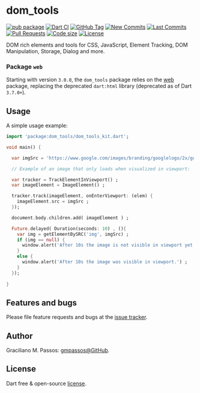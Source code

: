 # dom_tools

[![pub package](https://img.shields.io/pub/v/dom_tools.svg?logo=dart&logoColor=00b9fc)](https://pub.dartlang.org/packages/dom_tools)
[![Dart CI](https://github.com/gmpassos/dom_tools/actions/workflows/dart.yml/badge.svg?branch=master)](https://github.com/gmpassos/dom_tools/actions/workflows/dart.yml)
[![GitHub Tag](https://img.shields.io/github/v/tag/gmpassos/dom_tools?logo=git&logoColor=white)](https://github.com/gmpassos/dom_tools/releases)
[![New Commits](https://img.shields.io/github/commits-since/gmpassos/dom_tools/latest?logo=git&logoColor=white)](https://github.com/gmpassos/dom_tools/network)
[![Last Commits](https://img.shields.io/github/last-commit/gmpassos/dom_tools?logo=git&logoColor=white)](https://github.com/gmpassos/dom_tools/commits/master)
[![Pull Requests](https://img.shields.io/github/issues-pr/gmpassos/dom_tools?logo=github&logoColor=white)](https://github.com/gmpassos/dom_tools/pulls)
[![Code size](https://img.shields.io/github/languages/code-size/gmpassos/dom_tools?logo=github&logoColor=white)](https://github.com/gmpassos/dom_tools)
[![License](https://img.shields.io/github/license/gmpassos/dom_tools?logo=open-source-initiative&logoColor=green)](https://github.com/gmpassos/dom_tools/blob/master/LICENSE)

DOM rich elements and tools for CSS, JavaScript, Element Tracking, DOM Manipulation, Storage, Dialog and more. 

### Package `web`

Starting with version `3.0.0`, the `dom_tools` package relies on the [web](https://pub.dev/packages/web) package,
replacing the deprecated `dart:html` library (deprecated as of Dart `3.7.0+`).

## Usage

A simple usage example:

```dart
import 'package:dom_tools/dom_tools_kit.dart';

void main() {

  var imgSrc = 'https://www.google.com/images/branding/googlelogo/2x/googlelogo_color_92x30dp.png' ;

  // Example of an image that only loads when visualized in viewport:

  var tracker = TrackElementInViewport() ;
  var imageElement = ImageElement() ;

  tracker.track(imageElement, onEnterViewport: (elem) {
    imageElement.src = imgSrc ;
  });

  document.body.children.add( imageElement ) ;

  Future.delayed( Duration(seconds: 10) , (){
    var img = getElementBySRC('img', imgSrc) ;
    if (img == null) {
      window.alert('After 10s the image is not visible in viewport yet') ;
    }
    else {
      window.alert('After 10s the image was visible in viewport.') ;
    }
  });
  
}
```

## Features and bugs

Please file feature requests and bugs at the [issue tracker][tracker].

[tracker]: https://github.com/gmpassos/dom_tools/issues

## Author

Graciliano M. Passos: [gmpassos@GitHub][github].

[github]: https://github.com/gmpassos

## License

Dart free & open-source [license](https://github.com/dart-lang/stagehand/blob/master/LICENSE).
